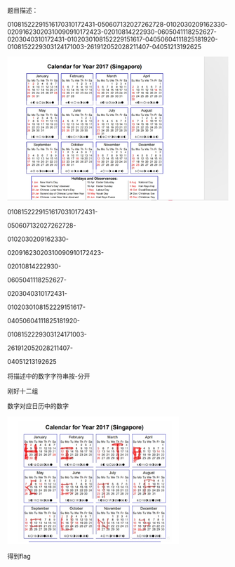 题目描述：

01081522291516170310172431-050607132027262728-0102030209162330-02091623020310090910172423-02010814222930-0605041118252627-0203040310172431-0102030108152229151617-04050604111825181920-0108152229303124171003-261912052028211407-04051213192625

![img](./assets/wps430.jpg) 

 

 

 

01081522291516170310172431-

050607132027262728-

0102030209162330-

02091623020310090910172423-

02010814222930-

0605041118252627-

0203040310172431-

0102030108152229151617-

04050604111825181920-

0108152229303124171003-

261912052028211407-

04051213192625

 

将描述中的数字字符串按-分开

刚好十二组

数字对应日历中的数字

![img](./assets/wps431.jpg) 

 

得到flag

 

 